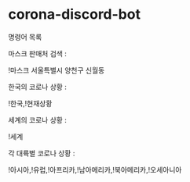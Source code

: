 # corona-discord-bot

  
명령어 목록
  
마스크 판매처 검색 : 

  !마스크 서울특별시 양천구 신월동
  
한국의 코로나 상황 :

  !한국,!현재상황
  
세계의 코로나 상황 :
  
  !세계
  
각 대륙별 코로나 상황 :

  !아시아,!유럽,!아프리카,!남아메리카,!북아메리카,!오세아니아
  


